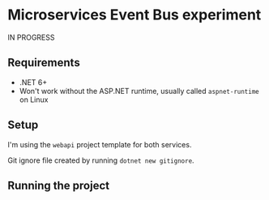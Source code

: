 # Microservices Event Bus experiment
IN PROGRESS

## Requirements
- .NET 6+
- Won't work without the ASP.NET runtime, usually called `aspnet-runtime` on Linux

## Setup
I'm using the `webapi` project template for both services.

Git ignore file created by running `dotnet new gitignore`.

## Running the project
